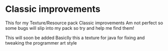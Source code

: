 # Classic improvements
This for my Texture/Resource pack Classic improvements Am not perfect so some bugs will slip into my pack so try and help me find them!

This will soon be added Basiclly this a texture for java for fixing and tweaking the programmer art style
